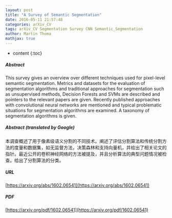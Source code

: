 ```yaml
---
layout: post
title: "A Survey of Semantic Segmentation"
date: 2016-05-11 21:57:48
categories: arXiv_CV
tags: arXiv_CV Segmentation Survey CNN Semantic_Segmentation
author: Martin Thoma
mathjax: true
---
```


* content
{:toc}

##### Abstract
This survey gives an overview over different techniques used for pixel-level semantic segmentation. Metrics and datasets for the evaluation of segmentation algorithms and traditional approaches for segmentation such as unsupervised methods, Decision Forests and SVMs are described and pointers to the relevant papers are given. Recently published approaches with convolutional neural networks are mentioned and typical problematic situations for segmentation algorithms are examined. A taxonomy of segmentation algorithms is given.

##### Abstract (translated by Google)
本调查概述了用于像素级语义分割的不同技术。阐述了评估分割算法和传统分割方法的度量和数据集，如无监督方法，决策森林和支持向量机，并给出了相关论文的指针。最近公开的卷积神经网络的方法被提及，并且分析算法的典型问题情况被检查。给出了分割算法的分类。

##### URL
[https://arxiv.org/abs/1602.06541](https://arxiv.org/abs/1602.06541)

##### PDF
[https://arxiv.org/pdf/1602.06541](https://arxiv.org/pdf/1602.06541)

